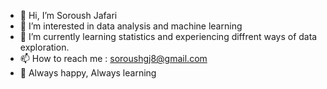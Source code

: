 - 👋 Hi, I’m Soroush Jafari
- 👀 I’m interested in data analysis and machine learning
- 🌱 I’m currently learning statistics and experiencing diffrent ways of data exploration.
- 📫 How to reach me : soroushgj8@gmail.com
- 💞️ Always happy, Always learning


<!---
soroushgj/soroushgj is a ✨ special ✨ repository because its `README.md` (this file) appears on your GitHub profile.
You can click the Preview link to take a look at your changes.
--->
